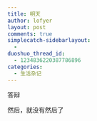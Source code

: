 ```yaml
---
title: 明天
author: lofyer
layout: post
comments: true
simplecatch-sidebarlayout:
  - 
duoshuo_thread_id:
  - 1234836220387786896
categories:
  - 生活杂记
---
```

答辩

然后，就没有然后了